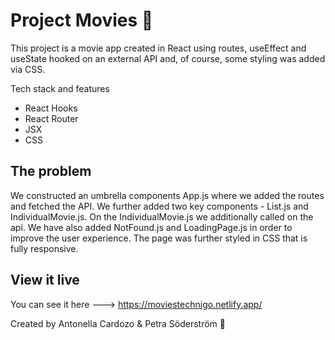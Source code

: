 # Project Movies 🍿

This project is a movie app created in React using routes, useEffect and useState hooked on an external API and, of course, some styling was added via CSS.

Tech stack and features
- React Hooks
- React Router
- JSX
- CSS


## The problem

We constructed an umbrella components App.js where we added the routes and fetched the API. We further added two key components - List.js and IndividualMovie.js. On the IndividualMovie.js we additionally called on the api. We have also added NotFound.js and LoadingPage.js in order to improve the user experience. The page was further styled in CSS that is fully responsive. 

## View it live

You can see it here ---> https://moviestechnigo.netlify.app/

Created by Antonella Cardozo & Petra Söderström 🍿